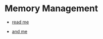 # Memory Management

* [read me](https://developer.apple.com/library/content/documentation/Cocoa/Conceptual/MemoryMgmt/Articles/MemoryMgmt.html)

* [and me](https://cocoacasts.com/series/understanding-swift-memory-management/)

